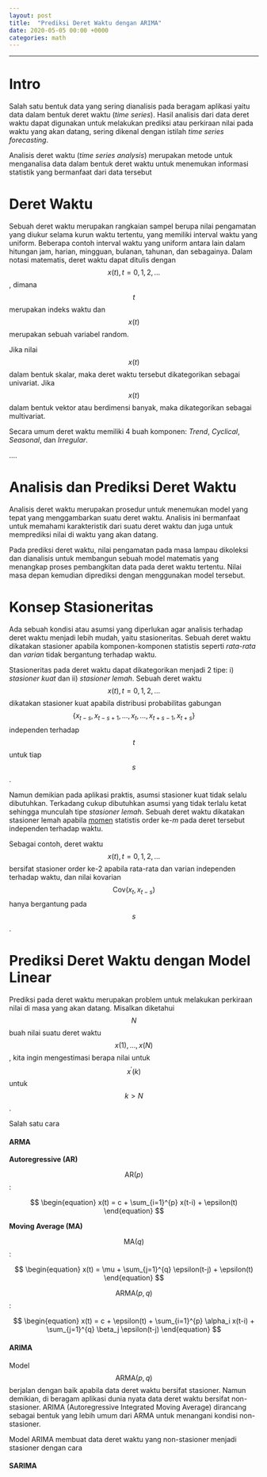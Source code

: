 ```yaml
---
layout: post
title:  "Prediksi Deret Waktu dengan ARIMA"
date: 2020-05-05 00:00 +0000
categories: math
---
```


---

# Intro

Salah satu bentuk data yang sering dianalisis pada beragam aplikasi yaitu data dalam bentuk deret waktu (*time series*).
Hasil analisis dari data deret waktu dapat digunakan untuk melakukan prediksi atau perkiraan nilai pada waktu yang akan datang, sering dikenal dengan istilah *time series forecasting*.

Analisis deret waktu (*time series analysis*) merupakan metode untuk menganalisa data dalam bentuk deret waktu untuk menemukan informasi statistik yang bermanfaat dari data tersebut

# Deret Waktu
Sebuah deret waktu merupakan rangkaian sampel berupa nilai pengamatan yang diukur selama kurun waktu tertentu, yang memiliki interval waktu yang uniform.
Beberapa contoh interval waktu yang uniform antara lain dalam hitungan jam, harian, mingguan, bulanan, tahunan, dan sebagainya.
Dalam notasi matematis, deret waktu dapat ditulis dengan $$x(t), t=0,1,2,\ldots$$, dimana $$t$$ merupakan indeks waktu dan $$x(t)$$ merupakan sebuah variabel random.

Jika nilai $$x(t)$$ dalam bentuk skalar, maka deret waktu tersebut dikategorikan sebagai univariat. 
Jika $$x(t)$$ dalam bentuk vektor atau berdimensi banyak, maka dikategorikan sebagai multivariat.

Secara umum deret waktu memiliki 4 buah komponen: *Trend*, *Cyclical*, *Seasonal*, dan *Irregular*.

....

# Analisis dan Prediksi Deret Waktu
Analisis deret waktu merupakan prosedur untuk menemukan model yang tepat yang menggambarkan suatu deret waktu.
Analisis ini bermanfaat untuk memahami karakteristik dari suatu deret waktu dan juga untuk memprediksi nilai di waktu yang akan datang.

Pada prediksi deret waktu, nilai pengamatan pada masa lampau dikoleksi dan dianalisis untuk membangun sebuah model matematis yang menangkap proses pembangkitan data pada deret waktu tertentu.
Nilai masa depan kemudian diprediksi dengan menggunakan model tersebut.

# Konsep Stasioneritas
Ada sebuah kondisi atau asumsi yang diperlukan agar analisis terhadap deret waktu menjadi lebih mudah, yaitu stasioneritas.
Sebuah deret waktu dikatakan stasioner apabila komponen-komponen statistis seperti *rata-rata* dan *varian* tidak bergantung terhadap waktu.

Stasioneritas pada deret waktu dapat dikategorikan menjadi 2 tipe: i) *stasioner kuat* dan ii) *stasioner lemah*.
Sebuah deret waktu $$x(t), t=0,1,2,\ldots$$ dikatakan stasioner kuat apabila distribusi probabilitas gabungan $$\{ x_{t-s}, x_{t-s+1}, \ldots, x_{t}, \ldots, x_{t+s-1}, x_{t+s}\} $$ independen terhadap $$t$$ untuk tiap $$s$$.

Namun demikian pada aplikasi praktis, asumsi stasioner kuat tidak selalu dibutuhkan. 
Terkadang cukup dibutuhkan asumsi yang tidak terlalu ketat sehingga munculah tipe *stasioner lemah*.
Sebuah deret waktu dikatakan stasioner lemah apabila [momen](https://en.wikipedia.org/wiki/Moment_(mathematics)) statistis order ke-$m$ pada deret tersebut independen terhadap waktu.

Sebagai contoh, deret waktu $$x(t), t=0,1,2,\ldots$$ bersifat stasioner order ke-2 apabila rata-rata dan varian independen terhadap waktu, dan nilai kovarian $$\mathrm{Cov}(x_t, x_{t-s}) $$ hanya bergantung pada $$s$$.

# Prediksi Deret Waktu dengan Model Linear

Prediksi pada deret waktu merupakan problem untuk melakukan perkiraan nilai di masa yang akan datang. 
Misalkan diketahui $$N$$ buah nilai suatu deret waktu $$ x(1), \ldots, x(N)$$, kita ingin mengestimasi berapa nilai untuk $$ x^\prime(k) $$ untuk $$ k > N$$.

Salah satu cara 


#### ARMA

**Autoregressive (AR)**

$$ \mathrm{AR}(p) $$:

$$
\begin{equation}
x(t) = c + \sum_{i=1}^{p} x(t-i) + \epsilon(t)
\end{equation}
$$

**Moving Average (MA)**

$$ \mathrm{MA}(q) $$:

$$
\begin{equation}
x(t) = \mu + \sum_{j=1}^{q} \epsilon(t-j) + \epsilon(t)
\end{equation}
$$

$$ \mathrm{ARMA}(p, q) $$:

$$
\begin{equation}
x(t) = c + \epsilon(t) + \sum_{i=1}^{p} \alpha_i x(t-i) + \sum_{j=1}^{q} \beta_j \epsilon(t-j)
\end{equation}
$$

#### ARIMA
Model $$ \mathrm{ARMA}(p, q) $$ berjalan dengan baik apabila data deret waktu bersifat stasioner. 
Namun demikian, di beragam aplikasi dunia nyata data deret waktu bersifat non-stasioner.
ARIMA (Autoregressive Integrated Moving Average) dirancang sebagai bentuk yang lebih umum dari ARMA untuk menangani kondisi non-stasioner.

Model ARIMA membuat data deret waktu yang non-stasioner menjadi stasioner dengan cara 



#### SARIMA






